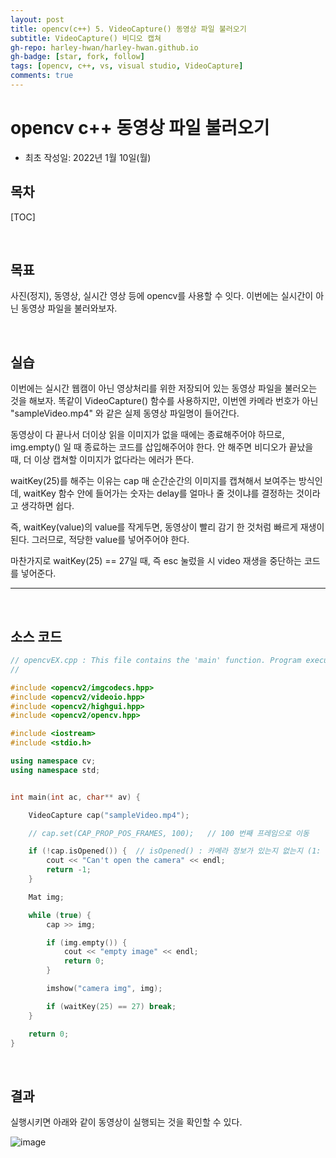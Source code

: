 ```yaml
---
layout: post
title: opencv(c++) 5. VideoCapture() 동영상 파일 불러오기
subtitle: VideoCapture() 비디오 캡쳐
gh-repo: harley-hwan/harley-hwan.github.io
gh-badge: [star, fork, follow]
tags: [opencv, c++, vs, visual studio, VideoCapture]
comments: true
---
```


# opencv c++ 동영상 파일 불러오기

- 최초 작성일: 2022년 1월 10일(월)

## 목차

[TOC]

<br/>

## 목표

사진(정지), 동영상,  실시간 영상 등에 opencv를 사용할 수 잇다. 이번에는 실시간이 아닌 동영상 파일을 불러와보자.

<br/>

## 실습

이번에는 실시간 웹캠이 아닌 영상처리를 위한 저장되어 있는 동영상 파일을 불러오는 것을 해보자.
똑같이 VideoCapture() 함수를 사용하지만, 이번엔 카메라 번호가 아닌 "sampleVideo.mp4" 와 같은 실제 동영상 파일명이 들어간다.

동영상이 다 끝나서 더이상 읽을 이미지가 없을 때에는 종료해주어야 하므로, img.empty() 일 때 종료하는 코드를 삽입해주어야 한다. 안 해주면 비디오가 끝났을 때, 더 이상 캡쳐할 이미지가 없다라는 에러가 뜬다.

waitKey(25)를 해주는 이유는 cap 매 순간순간의 이미지를 캡쳐해서 보여주는 방식인데, waitKey 함수 안에 들어가는 숫자는 delay를 얼마나 줄 것이냐를 결정하는 것이라고 생각하면 쉽다.

즉, waitKey(value)의 value를 작게두면, 동영상이 빨리 감기 한 것처럼 빠르게 재생이 된다. 그러므로, 적당한 value를 넣어주어야 한다.

마찬가지로 waitKey(25) == 27일 때, 즉 esc 눌렀을 시 video 재생을 중단하는 코드를 넣어준다.

---

<br/>

## 소스 코드

```c++
// opencvEX.cpp : This file contains the 'main' function. Program execution begins and ends there.
//

#include <opencv2/imgcodecs.hpp>
#include <opencv2/videoio.hpp>
#include <opencv2/highgui.hpp>
#include <opencv2/opencv.hpp>

#include <iostream>
#include <stdio.h>

using namespace cv;
using namespace std;


int main(int ac, char** av) {

	VideoCapture cap("sampleVideo.mp4");

	// cap.set(CAP_PROP_POS_FRAMES, 100);	// 100 번째 프레임으로 이동

	if (!cap.isOpened()) {	// isOpened() : 카메라 정보가 있는지 없는지 (1: 있다, 0: 없다)
		cout << "Can't open the camera" << endl;
		return -1;
	}

	Mat img;

	while (true) {
		cap >> img;

		if (img.empty()) {
			cout << "empty image" << endl;
			return 0;
		}

		imshow("camera img", img);

		if (waitKey(25) == 27) break;
	}

	return 0;
}


```

<br/>

## 결과

실행시키면 아래와 같이 동영상이 실행되는 것을 확인할 수 있다.

![image](https://user-images.githubusercontent.com/68185569/148862264-5692bfde-ad5b-4a06-8311-6ac4646be86c.png)
